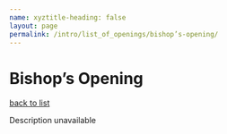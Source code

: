 ```yaml
---
name: xyztitle-heading: false
layout: page
permalink: /intro/list_of_openings/bishop’s-opening/
---
```


# Bishop’s Opening

[back to list](../../list_of_openings)

Description unavailable